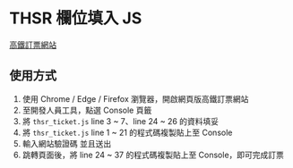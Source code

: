# THSR 欄位填入 JS

[高鐵訂票網站](https://irs.thsrc.com.tw/IMINT)

## 使用方式
1. 使用 Chrome / Edge / Firefox 瀏覽器，開啟網頁版高鐵訂票網站
2. 至開發人員工具，點選 Console 頁籤
3. 將 `thsr_ticket.js` line 3 ~ 7、line 24 ~ 26 的資料填妥
4. 將 `thsr_ticket.js` line 1 ~ 21 的程式碼複製貼上至 Console
5. 輸入網站驗證碼 並且送出
6. 跳轉頁面後，將 line 24 ~ 37 的程式碼複製貼上至 Console，即可完成訂票